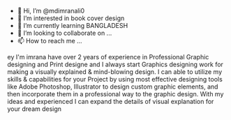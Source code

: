 - 👋 Hi, I’m @mdimranali0
- 👀 I’m interested in book cover design
- 🌱 I’m currently learning BANGLADESH
- 💞️ I’m looking to collaborate on ...
- 📫 How to reach me ...

<!---
mdimranali0/mdimranali0 is a ✨ special ✨ repository because its `README.md` (this file) appears on your GitHub profile.
You can click the Preview link to take a look at your changes.
--->
ey I'm imrana have over 2 years of experience in Professional Graphic designing and Print designe and I always start Graphics designing work for making a visually explained & mind-blowing design. I can able to utilize my skills & capabilities for your Project by using most effective designing tools like Adobe Photoshop, Illustrator to design custom graphic elements, and then incorporate them in a professional way to the graphic design. With my ideas and experienced I can expand the details of visual explanation for your dream design
